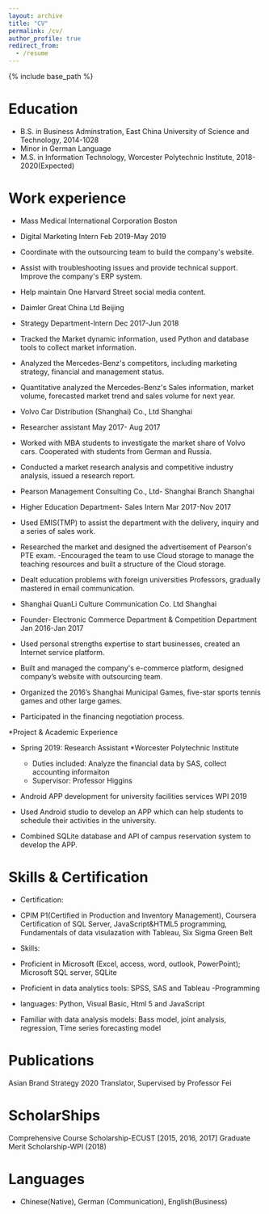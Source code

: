 ```yaml
---
layout: archive
title: "CV"
permalink: /cv/
author_profile: true
redirect_from:
  - /resume
---
```


{% include base_path %}

Education
======
* B.S. in Business Adminstration, East China University of Science and Technology, 2014-1028
* Minor in German Language
* M.S. in Information Technology, Worcester Polytechnic Institute, 2018-2020(Expected)


Work experience
======

* Mass Medical International Corporation Boston
* Digital Marketing Intern                      Feb 2019-May 2019
* Coordinate with the outsourcing team to build the company's website.
* Assist with troubleshooting issues and provide technical support. Improve the company's ERP system.
* Help maintain One Harvard Street social media content.


* Daimler Great China Ltd Beijing
* Strategy Department-Intern Dec 2017-Jun 2018
* Tracked the Market dynamic information, used Python and database tools to collect market information.
* Analyzed the Mercedes-Benz's competitors, including marketing strategy, financial and management status.
* Quantitative analyzed the Mercedes-Benz's Sales information, market volume, forecasted market trend and sales volume for next year.


* Volvo Car Distribution (Shanghai) Co., Ltd Shanghai
* Researcher assistant May 2017- Aug 2017
* Worked with MBA students to investigate the market share of Volvo cars. Cooperated with students from German and Russia.
* Conducted a market research analysis and competitive industry analysis, issued a research report. 


* Pearson Management Consulting Co., Ltd- Shanghai Branch Shanghai
* Higher Education Department- Sales Intern Mar 2017-Nov 2017
* Used EMIS(TMP) to assist the department with the delivery, inquiry and a series of sales work.
* Researched the market and designed the advertisement of Pearson's PTE exam. -Encouraged the team to use Cloud storage to manage the teaching resources and built a structure of the Cloud storage.
* Dealt education problems with foreign universities Professors, gradually mastered in email communication.


* Shanghai QuanLi Culture Communication Co. Ltd Shanghai
* Founder- Electronic Commerce Department & Competition Department Jan 2016-Jan 2017
* Used personal strengths expertise to start businesses, created an Internet service platform.
* Built and managed the company's e-commerce platform, designed company’s website with outsourcing team.
* Organized the 2016’s Shanghai Municipal Games, five-star sports tennis games and other large games.
* Participated in the financing negotiation process.


*Project & Academic Experience
* Spring 2019: Research Assistant
  *Worcester Polytechnic Institute
  * Duties included: Analyze the financial data by SAS, collect accounting informaiton
  * Supervisor: Professor Higgins
 
 
* Android APP development for university facilities services WPI 2019 
* Used Android studio to develop an APP which can help students to schedule their activities in the university. 
* Combined SQLite database and API of campus reservation system to develop the APP. 
  
  
Skills & Certification
======

* Certification:
* CPIM P1(Certified in Production and Inventory Management), Coursera Certification of SQL Server, JavaScript&HTML5 programming, Fundamentals of data visulazation with Tableau, Six Sigma Green Belt

* Skills:
* Proficient in Microsoft (Excel, access, word, outlook, PowerPoint); Microsoft SQL server, SQLite 
* Proficient in data analytics tools: SPSS, SAS and Tableau -Programming 
* languages: Python, Visual Basic, Html 5 and JavaScript 
* Familiar with data analysis models: Bass model, joint analysis, regression, Time series forecasting model 

Publications
======
Asian Brand Strategy 2020
Translator,
Supervised by Professor Fei

ScholarShips
======
Comprehensive Course Scholarship-ECUST [2015, 2016, 2017]
Graduate Merit Scholarship-WPI (2018)
  

Languages
======
* Chinese(Native), German (Communication), English(Business)
